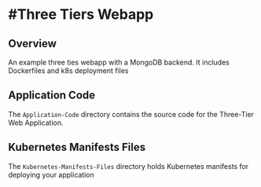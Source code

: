 # #Three Tiers Webapp

## Overview
An example three ties webapp with a MongoDB backend. 
It includes Dockerfiles and k8s deployment files

## Application Code
The `Application-Code` directory contains the source code for the Three-Tier Web Application.

## Kubernetes Manifests Files
The `Kubernetes-Manifests-Files` directory holds Kubernetes manifests for deploying your application


